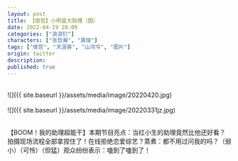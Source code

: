 ```yaml
---
layout: post
title: 【俊哲】小明星大助理（图）
date: 2022-04-19 20:09
categories: ["浪浪钉"]
characters: ["张哲瀚", "龚俊"]
tags: ["俊哲", "天涯客", "山河令", "图片"]
origin: twitter
description: 
published: true
---
```


<br>
![]({{ site.baseurl }}/assets/media/image/20220420.jpg)
<br><br>
![]({{ site.baseurl }}/assets/media/image/20220331jz.jpg)
<br><br>

【BOOM！我的助理超能干】本期节目亮点：当红小生的助理竟然比他还好看？拍摄现场流程全部拿捏住了！在线拒绝恋爱综艺？蒸煮：都不用过问我的吗？（弱小）（可怜）（但猛）观众纷纷表示：嗑到了嗑到了！

